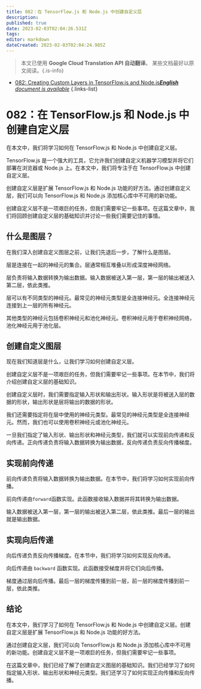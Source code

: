 ```yaml
---
title: 082：在 TensorFlow.js 和 Node.js 中创建自定义层
description: 
published: true
date: 2023-02-03T02:04:26.531Z
tags: 
editor: markdown
dateCreated: 2023-02-03T02:04:24.985Z
---
```


> 本文已使用 **Google Cloud Translation API 自动翻译**。
某些文档最好以原文阅读。{.is-info}



- [082: Creating Custom Layers in TensorFlow.js and Node.js***English** document is available*](/en/Knowledge-base/TensorFlow-js/Learning/082-creating-custom-layers-in-tensorflow-js-and-node-js)
{.links-list}


# 082：在 TensorFlow.js 和 Node.js 中创建自定义层

在本文中，我们将学习如何在 TensorFlow.js 和 Node.js 中创建自定义层。

TensorFlow.js 是一个强大的工具，它允许我们创建自定义机器学习模型并将它们部署在浏览器或 Node.js 上。在本文中，我们将专注于在 TensorFlow.js 中创建自定义层。

创建自定义层是扩展 TensorFlow.js 和 Node.js 功能的好方法。通过创建自定义层，我们可以向 TensorFlow.js 和 Node.js 添加核心库中不可用的新功能。

创建自定义层不是一项艰巨的任务，但我们需要牢记一些事项。在这篇文章中，我们将回顾创建自定义层的基础知识并讨论一些我们需要记住的事情。

## 什么是图层？

在我们深入创建自定义图层之前，让我们先退后一步，了解什么是图层。

层是连接在一起的神经元的集合。层通常相互堆叠以形成深度神经网络。

层负责将输入数据转换为输出数据。输入数据被送入第一层，第一层的输出被送入第二层，依此类推。

层可以有不同类型的神经元。最常见的神经元类型是全连接神经元。全连接神经元连接到上一层的所有神经元。

其他类型的神经元包括卷积神经元和池化神经元。卷积神经元用于卷积神经网络，池化神经元用于池化层。

## 创建自定义图层

现在我们知道层是什么，让我们学习如何创建自定义层。

创建自定义层不是一项艰巨的任务，但我们需要牢记一些事项。在本节中，我们将介绍创建自定义层的基础知识。

创建自定义层时，我们需要指定输入形状和输出形状。输入形状是将被送入层的数据的形状，输出形状是层将输出的数据的形状。

我们还需要指定将在层中使用的神经元类型。最常见的神经元类型是全连接神经元。然而，我们也可以使用卷积神经元或池化神经元。

一旦我们指定了输入形状、输出形状和神经元类型，我们就可以实现前向传递和反向传递。正向传递负责将输入数据转换为输出数据，反向传递负责反向传播梯度。

## 实现前向传递

前向传递负责将输入数据转换为输出数据。在本节中，我们将学习如何实现前向传播。

前向传递由```forward```函数实现。此函数接收输入数据并将其转换为输出数据。

输入数据被送入第一层，第一层的输出被送入第二层，依此类推。最后一层的输出就是输出数据。

## 实现向后传递

向后传递负责反向传播梯度。在本节中，我们将学习如何实现反向传递。

向后传递由 ```backward``` 函数实现。此函数接受梯度并将它们向后传播。

梯度通过层向后传播。最后一层的梯度传播到前一层，前一层的梯度传播到前一层，依此类推。

## 结论

在本文中，我们学习了如何在 TensorFlow.js 和 Node.js 中创建自定义层。创建自定义层是扩展 TensorFlow.js 和 Node.js 功能的好方法。

通过创建自定义层，我们可以向 TensorFlow.js 和 Node.js 添加核心库中不可用的新功能。创建自定义层不是一项艰巨的任务，但我们需要牢记一些事项。

在这篇文章中，我们已经了解了创建自定义图层的基础知识。我们已经学习了如何指定输入形状、输出形状和神经元类型。我们还学习了如何实现正向传播和反向传播。